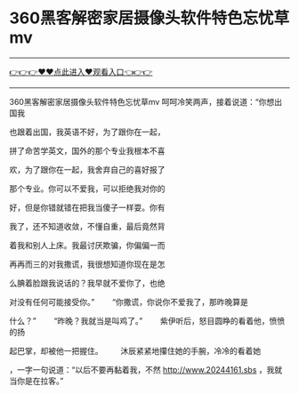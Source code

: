 # 360黑客解密家居摄像头软件特色忘忧草mv

<hr/><a href="https://github.com/naisfd/hais/issues/1">👉👉👉♥♥点此进入♥观看入口👈👉👉</a><hr/>

360黑客解密家居摄像头软件特色忘忧草mv
呵呵冷笑两声，接着说道：“你想出国我

也跟着出国，我英语不好，为了跟你在一起，

拼了命苦学英文，国外的那个专业我根本不喜

欢，为了跟你在一起，我舍弃自己的喜好报了

那个专业。你可以不爱我，可以拒绝我对你的

好，但是你错就错在把我当傻子一样耍。你有

我了，还不知道收敛，不懂自重，最后竟然背

着我和别人上床。我最讨厌欺骗，你偏偏一而

再再而三的对我撒谎，我很想知道你现在是怎

么腆着脸跟我说话的？我早就不爱你了，也绝

对没有任何可能接受你。”
　　“你撒谎，你说你不爱我了，那昨晚算是

什么？”
　　“昨晚？我就当是叫鸡了。”
　　紫伊听后，怒目圆睁的看着他，愤愤的扬

起巴掌，却被他一把握住。
　　沐辰紧紧地攥住她的手腕，冷冷的看着她

，一字一句说道：“以后不要再黏着我，不然
http://www.20244161.sbs
，我就当你是在拉客。”
